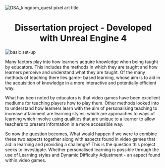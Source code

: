 ![DSA_kingdom_quest pixel art title](https://user-images.githubusercontent.com/44873112/172010978-d3295de5-a67a-438d-86ca-3433e97dd321.png)
<h1 align="center">Dissertation project - Developed with Unreal Engine 4</h1>

![basic set-up](https://user-images.githubusercontent.com/44873112/172010339-a67f7b95-6039-4ba3-821f-58d2fcbcc992.jpg)

Many factors play into how learners acquire knowledge when being taught by educators. This includes the methods in which they are taught and how learners perceive and understand what they are taught. Of the many methods of teaching there lies game- based learning, whose aim is to aid in the acquisition of knowledge in a more interactive and potentially efficient way.

What has been noted by educators is that video games have been excellent mediums for teaching players how to play them. Other methods looked into to understand how learners learn with the aim of personalising teaching to increase attainment are learning styles; which are approaches to ways of learning which involve using qualities that are unique to a learner to allow teachers to present information in a more accessible way. 

So now the question becomes, What would happen if we were to combine these two aspects together along with aspects found in video games that aid in learning and providing a challenge? This is the question this project seeks to investigate. Whether personalised learning is possible through the use of Learning styles and Dynamic Difficulty Adjustment - an aspect found within video games.

